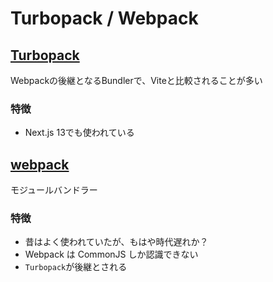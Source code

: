 # Turbopack / Webpack

## [Turbopack](https://turbo.build/pack)
Webpackの後継となるBundlerで、Viteと比較されることが多い

### 特徴
- Next.js 13でも使われている

## [webpack](https://webpack.js.org/)
モジュールバンドラー

### 特徴
- 昔はよく使われていたが、もはや時代遅れか？
- Webpack は CommonJS しか認識できない
- `Turbopack`が後継とされる
